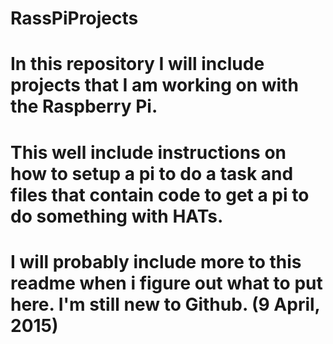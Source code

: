 # RassPiProjects

# In this repository I will include projects that I am working on with the Raspberry Pi.
# This well include instructions on how to setup a pi to do a task and files that contain code to get a pi to do something with HATs.
# I will probably include more to this readme when i figure out what to put here. I'm still new to Github. (9 April, 2015)
